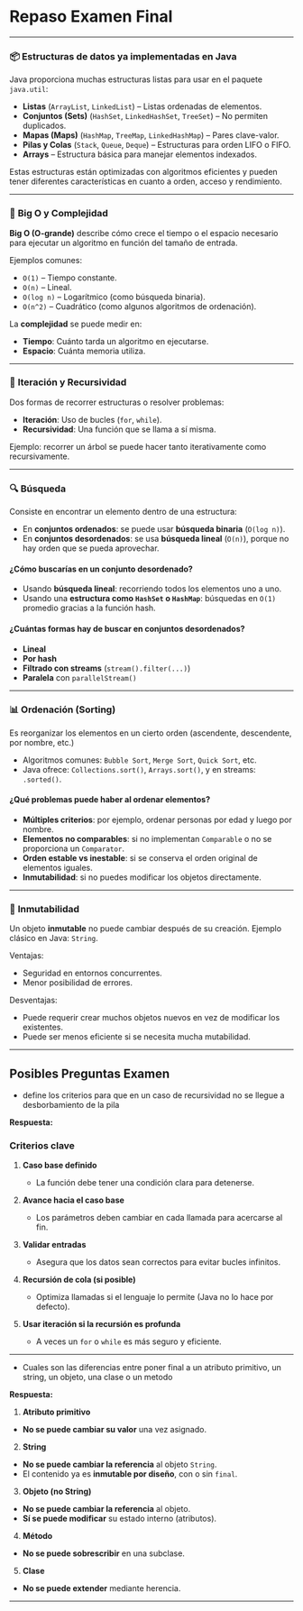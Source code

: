 # Repaso Examen Final
---

### 📦 **Estructuras de datos ya implementadas en Java**

Java proporciona muchas estructuras listas para usar en el paquete `java.util`:

* **Listas** (`ArrayList`, `LinkedList`) – Listas ordenadas de elementos.
* **Conjuntos (Sets)** (`HashSet`, `LinkedHashSet`, `TreeSet`) – No permiten duplicados.
* **Mapas (Maps)** (`HashMap`, `TreeMap`, `LinkedHashMap`) – Pares clave-valor.
* **Pilas y Colas** (`Stack`, `Queue`, `Deque`) – Estructuras para orden LIFO o FIFO.
* **Arrays** – Estructura básica para manejar elementos indexados.

Estas estructuras están optimizadas con algoritmos eficientes y pueden tener diferentes características en cuanto a orden, acceso y rendimiento.

---

### 🧠 **Big O y Complejidad**

**Big O (O-grande)** describe cómo crece el tiempo o el espacio necesario para ejecutar un algoritmo en función del tamaño de entrada.

Ejemplos comunes:

* `O(1)` – Tiempo constante.
* `O(n)` – Lineal.
* `O(log n)` – Logarítmico (como búsqueda binaria).
* `O(n^2)` – Cuadrático (como algunos algoritmos de ordenación).

La **complejidad** se puede medir en:

* **Tiempo**: Cuánto tarda un algoritmo en ejecutarse.
* **Espacio**: Cuánta memoria utiliza.

---

### 🔁 **Iteración y Recursividad**

Dos formas de recorrer estructuras o resolver problemas:

* **Iteración**: Uso de bucles (`for`, `while`).
* **Recursividad**: Una función que se llama a sí misma.

Ejemplo: recorrer un árbol se puede hacer tanto iterativamente como recursivamente.

---

### 🔍 **Búsqueda**

Consiste en encontrar un elemento dentro de una estructura:

* En **conjuntos ordenados**: se puede usar **búsqueda binaria** (`O(log n)`).
* En **conjuntos desordenados**: se usa **búsqueda lineal** (`O(n)`), porque no hay orden que se pueda aprovechar.

#### ¿Cómo buscarías en un conjunto desordenado?

* Usando **búsqueda lineal**: recorriendo todos los elementos uno a uno.
* Usando una **estructura como `HashSet` o `HashMap`**: búsquedas en `O(1)` promedio gracias a la función hash.

#### ¿Cuántas formas hay de buscar en conjuntos desordenados?

* **Lineal**
* **Por hash**
* **Filtrado con streams** (`stream().filter(...)`)
* **Paralela** con `parallelStream()`

---

### 📊 **Ordenación (Sorting)**

Es reorganizar los elementos en un cierto orden (ascendente, descendente, por nombre, etc.)

* Algoritmos comunes: `Bubble Sort`, `Merge Sort`, `Quick Sort`, etc.
* Java ofrece: `Collections.sort()`, `Arrays.sort()`, y en streams: `.sorted()`.

#### ¿Qué problemas puede haber al ordenar elementos?

* **Múltiples criterios**: por ejemplo, ordenar personas por edad y luego por nombre.
* **Elementos no comparables**: si no implementan `Comparable` o no se proporciona un `Comparator`.
* **Orden estable vs inestable**: si se conserva el orden original de elementos iguales.
* **Inmutabilidad**: si no puedes modificar los objetos directamente.

---

### 🧊 **Inmutabilidad**

Un objeto **inmutable** no puede cambiar después de su creación. Ejemplo clásico en Java: `String`.

Ventajas:

* Seguridad en entornos concurrentes.
* Menor posibilidad de errores.

Desventajas:

* Puede requerir crear muchos objetos nuevos en vez de modificar los existentes.
* Puede ser menos eficiente si se necesita mucha mutabilidad.

---

## Posibles Preguntas Examen

- define los criterios para que en un caso de recursividad no se llegue a desborbamiento de la pila

**Respuesta:** 

### **Criterios clave**

1. **Caso base definido**

   * La función debe tener una condición clara para detenerse.

2. **Avance hacia el caso base**

   * Los parámetros deben cambiar en cada llamada para acercarse al fin.

3. **Validar entradas**

   * Asegura que los datos sean correctos para evitar bucles infinitos.

4. **Recursión de cola (si posible)**

   * Optimiza llamadas si el lenguaje lo permite (Java no lo hace por defecto).

5. **Usar iteración si la recursión es profunda**

   * A veces un `for` o `while` es más seguro y eficiente.

---

- Cuales son las diferencias entre poner final a un atributo primitivo, un string, un objeto, una clase o un metodo

**Respuesta:**

1. **Atributo primitivo**

* **No se puede cambiar su valor** una vez asignado.

2. **String**

* **No se puede cambiar la referencia** al objeto `String`.
* El contenido ya es **inmutable por diseño**, con o sin `final`.

3. **Objeto (no String)**

* **No se puede cambiar la referencia** al objeto.
* **Sí se puede modificar** su estado interno (atributos).

4. **Método**

* **No se puede sobrescribir** en una subclase.

5. **Clase**

* **No se puede extender** mediante herencia.

---
